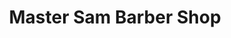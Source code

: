 ---
title: "Master Sam Barber Shop"
url: /fitzroy-north/master-sam-barber-shop/
shop: hairdresser
---